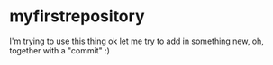 # myfirstrepository
I'm trying to use this thing
ok let me try to add in something new, oh, together with a "commit" :)
